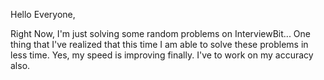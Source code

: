 
Hello Everyone,

Right Now, I'm just solving some random problems on InterviewBit...
One thing that I've realized that this time I am able to solve these problems in less time. Yes, my speed is improving finally. I've to work on my accuracy also. 